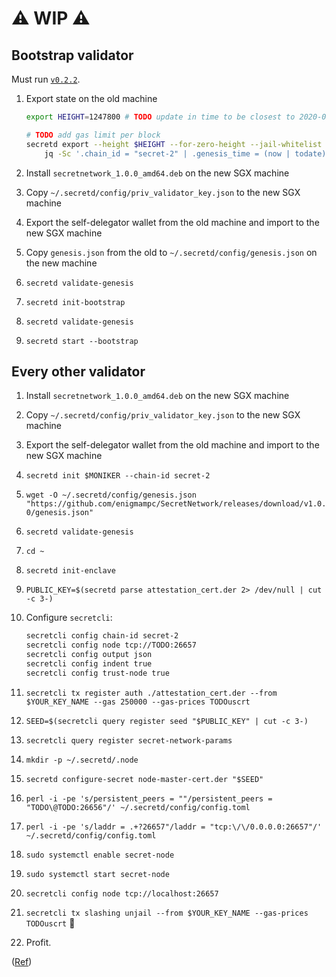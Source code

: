 # :warning: WIP :warning:

## Bootstrap validator

Must run [`v0.2.2`](https://github.com/enigmampc/SecretNetwork/releases/tag/v0.2.2).

1. Export state on the old machine

   ```bash
   export HEIGHT=1247800 # TODO update in time to be closest to 2020-09-15T14:00:00Z

   # TODO add gas limit per block
   secretd export --height $HEIGHT --for-zero-height --jail-whitelist secretvaloper13l72vhjngmg55ykajxdnlalktwglyqjqaz0tdu |
       jq -Sc '.chain_id = "secret-2" | .genesis_time = (now | todate) | .app_state.register = { "reg_info": null, "node_exch_cert": null, "io_exch_cert": null } | .app_state.compute = { "codes": null, "contracts": null }' > genesis.json
   ```

2. Install `secretnetwork_1.0.0_amd64.deb` on the new SGX machine
3. Copy `~/.secretd/config/priv_validator_key.json` to the new SGX machine
4. Export the self-delegator wallet from the old machine and import to the new SGX machine
5. Copy `genesis.json` from the old to `~/.secretd/config/genesis.json` on the new machine
6. `secretd validate-genesis`
7. `secretd init-bootstrap`
8. `secretd validate-genesis`
9. `secretd start --bootstrap`

## Every other validator

1.  Install `secretnetwork_1.0.0_amd64.deb` on the new SGX machine
2.  Copy `~/.secretd/config/priv_validator_key.json` to the new SGX machine
3.  Export the self-delegator wallet from the old machine and import to the new SGX machine
4.  `secretd init $MONIKER --chain-id secret-2`
5.  `wget -O ~/.secretd/config/genesis.json "https://github.com/enigmampc/SecretNetwork/releases/download/v1.0.0/genesis.json"`
6.  `secretd validate-genesis`
7.  `cd ~`
8.  `secretd init-enclave`
9.  `PUBLIC_KEY=$(secretd parse attestation_cert.der 2> /dev/null | cut -c 3-)`
10. Configure `secretcli`:

    ```bash
    secretcli config chain-id secret-2
    secretcli config node tcp://TODO:26657
    secretcli config output json
    secretcli config indent true
    secretcli config trust-node true
    ```

11. `secretcli tx register auth ./attestation_cert.der --from $YOUR_KEY_NAME --gas 250000 --gas-prices TODOuscrt`
12. `SEED=$(secretcli query register seed "$PUBLIC_KEY" | cut -c 3-)`
13. `secretcli query register secret-network-params`
14. `mkdir -p ~/.secretd/.node`
15. `secretd configure-secret node-master-cert.der "$SEED"`
16. `perl -i -pe 's/persistent_peers = ""/persistent_peers = "TODO\@TODO:26656"/' ~/.secretd/config/config.toml`
17. `perl -i -pe 's/laddr = .+?26657"/laddr = "tcp:\/\/0.0.0.0:26657"/' ~/.secretd/config/config.toml`
18. `sudo systemctl enable secret-node`
19. `sudo systemctl start secret-node`
20. `secretcli config node tcp://localhost:26657`
21. `secretcli tx slashing unjail --from $YOUR_KEY_NAME --gas-prices TODOuscrt` :tada:
22. Profit.

([Ref](testnet/run-full-node-testnet.md))
